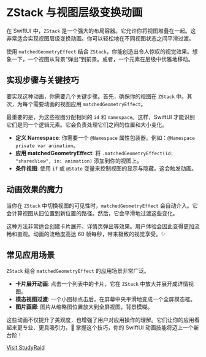 ﻿# ZStack 与视图层级变换动画

在 SwiftUI 中，`ZStack` 是一个强大的布局容器。它允许你将视图堆叠在一起。这非常适合实现视图层级变换动画。你可以轻松地在不同视图状态之间平滑过渡。

使用 `matchedGeometryEffect` 结合 `ZStack`，你能创造出令人惊叹的视觉效果。想象一下，一个视图从背景“弹出”到前景。或者，一个元素在层级中优雅地移动。

## 实现步骤与关键技巧

要实现这种动画，你需要几个关键步骤。首先，确保你的视图在 `ZStack` 中。其次，为每个需要动画的视图应用 `matchedGeometryEffect`。

最重要的是，为这些视图分配相同的 `id` 和 `namespace`。这样，SwiftUI 才能识别它们是同一个逻辑元素。它会负责处理它们之间的位置和大小变化。

*   **定义 Namespace**: 你需要一个 `@Namespace` 属性包装器。例如：`@Namespace private var animation`。
*   **应用 matchedGeometryEffect**: 将 `.matchedGeometryEffect(id: "sharedView", in: animation)` 添加到你的视图上。
*   **条件视图**: 使用 `if` 或 `@State` 变量来控制视图的显示与隐藏。这会触发动画。

## 动画效果的魔力

当你在 `ZStack` 中切换视图的可见性时，`matchedGeometryEffect` 会自动介入。它会计算视图从旧位置到新位置的路径。然后，它会平滑地过渡这些变化。

这种方法非常适合创建卡片展开、详情页弹出等效果。用户体验会因此变得更加流畅和直观。动画的流畅度高达 60 帧每秒，带来极致的视觉享受。✨

## 常见应用场景

`ZStack` 结合 `matchedGeometryEffect` 的应用场景非常广泛。

*   **卡片展开动画**: 点击一个列表中的卡片，它在 `ZStack` 中放大并展开成详情视图。
*   **模态视图过渡**: 一个小图标点击后，在屏幕中央平滑地变成一个全屏模态框。
*   **图片画廊**: 图片从缩略图位置放大到全屏视图，背景模糊。

这些动画不仅提升了美观度，也增强了用户对应用操作的理解。它们让你的应用看起来更专业、更具吸引力。🚀 掌握这个技巧，你的 SwiftUI 动画技能将迈上一个新台阶！

[Visit StudyRaid](https://app.studyraid.com/en/read/30594/1318637/zstack)
